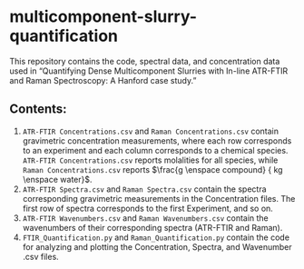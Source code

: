 # multicomponent-slurry-quantification

This repository contains the code, spectral data, and concentration data used in “Quantifying Dense Multicomponent Slurries with In-line ATR-FTIR and Raman Spectroscopy: A Hanford case study.”

## Contents:

1. `ATR-FTIR Concentrations.csv` and `Raman Concentrations.csv` contain gravimetric concentration measurements, where each row corresponds to an experiment and each column corresponds to a chemical species. `ATR-FTIR Concentrations.csv` reports molalities for all species, while `Raman Concentrations.csv` reports $\frac{g \enspace compound} { kg \enspace water}$.
2. `ATR-FTIR Spectra.csv` and `Raman Spectra.csv` contain the spectra corresponding gravimetric measurements in the Concentration files. The first row of spectra corresponds to the first Experiment, and so on.
3. `ATR-FTIR Wavenumbers.csv` and `Raman Wavenumbers.csv` contain the wavenumbers of their corresponding spectra (ATR-FTIR and Raman).
4. `FTIR_Quantification.py` and `Raman_Quantification.py` contain the code for analyzing and plotting the Concentration, Spectra, and Wavenumber .csv files.
